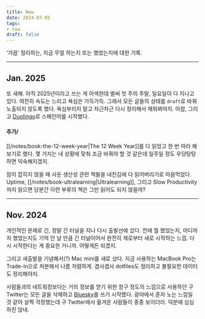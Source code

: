 ```yaml
---
title: Now
date: 2024-07-05
tags:
- now
draft: false
---
```


‘가끔’ 정리하는, 지금 무얼 하는지 또는 했었는지에 대한 기록.

---
<!-- 
## Mar. 2025
## Feb. 2025
-->


## Jan. 2025
또 새해. 아직 2025년이라고 쓰는 게 어색한데 벌써 첫 주의 주말, 일요일이 다 지나고 있다. 여전히 속도는 느리고 욕심은 가득가득. 그래서 모든 글들의 상태를 `draft`로 바꿔 노출되지 않도록 했다. 욕심부리지 말고 차근차근 다시 정리해서 채워봐야지. 아참, 그리고 [Duolingo](https://ko.duolingo.com)로 스페인어를 시작했다.

#### 추가/
[[/notes/book-the-12-week-year|The 12 Week Year]]를 다 읽었고 한 번 따라 해보기로 했다. 몇 가지는 내 상황에 맞춰 조금 바꿔야 할 것 같은데 일주일 정도 우당탕탕하면 익숙해지겠지.

맘이 잡히지 않을 때 사둔 생산성 관련 책들을 내친김에 다 읽어버리기로 마음먹었다. Uptime, [[/notes/book-ultralearning|Ultralearning]], 그리고 Slow Productivity까지 읽으면 당분간 이런 부류의 책은 그만 읽어도 되지 않을까? 


---
## Nov. 2024
개인적인 문제로 긴, 정말 긴 터널을 지나 다시 출발선에 섰다. 전에 뭘 했었는지, 어디까지 했었는지도 기억 안 날 만큼 긴 터널이어서 완전히 제로부터 새로 시작하는 느낌. 다시 시작한다는 게 중요한 거니까. 어떻게든 되겠지.

그리고 새출발을 기념해서(?) Mac mini를 새로 샀다. 지금 사용하는 MacBook Pro는 Trade-In으로 처분해서 나름 저렴하게. 겸사겸사 dotfiles도 정리하고 불필요한 데이터도 정리해야지.

사람들과의 네트워킹보다는 거의 정보를 얻기 위한 창구 정도의 느낌으로 사용하던 구 Twitter는 모든 글을 삭제하고 [Bluesky](https://bsky.app/profile/walkingbear0.bsky.social)를 쓰기 시작했다. 광야에서 혼자 노는 느낌일 것 같아 살짝 걱정했는데 구 Twitter에서 옮겨온 사람들이 종종 보이더라. 덕분에 심심하진 않네.

<!--
## Jun. 2024
[[go|Go]] 공부가 잠깐 멈춘 듯한 느낌인데, 다시 속도를 내봐야지. [[/book-100-go-mistakes|100 Go Mistakes]] 절반 정도 봤으니까 7월엔 끝낼 수 있겠지? 작은 걸 하나 만들어봐야 하는데 어떤게 좋을까? 계속 고민 중.

[[/vcs-git|Git]]도 정리해야 하고 [[/book-sicp|SICP]] 읽기 전에 [[/scheme|Scheme]]도 공부해야 하는데 이것도 제자리걸음. 정리하는데 생각보다 시간이 많이 들어서 진도가 나가질 않는다. 익숙해지면 조금 속도가 붙기야 하겠지만, 지금은 너무 욕심부린 것 같아 우선순위를 한 번 다시 정리해야겠다. 전부 다 붙잡고 있으면 전부를 못하게 될 테니, 포기할 건 포기해야지.

병렬 독서라는 거창한 용어를 쓰기 조금 민망하지만, 어쨌든 요즘은 여러 권을 지루할 때마다 바꿔가며 읽는 중이다. 의도치 않게 겹치는 부분이 있는 책들이라 비교하면서 읽는 재미가 있네.

[[/notes/zettelkasten|Zettelkasten]] 자료를 몇 가지 찾아보고 flat 한, 정확히는 무한 서랍식? 구조로 구성해봤는데, [[/index|Root]] 페이지가 너무 길어지는 문제가 보인다. 약간의 depth를 두는 게 좋을까? 그보다 일단 비어있는 페이지부터 내용을 채우는게 먼저일지도?
-->